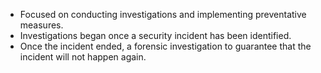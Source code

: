 
-  Focused on conducting investigations and implementing preventative measures.
-  Investigations began once a security incident has been identified.
- Once the incident ended, a forensic investigation to guarantee that the incident will not happen again.